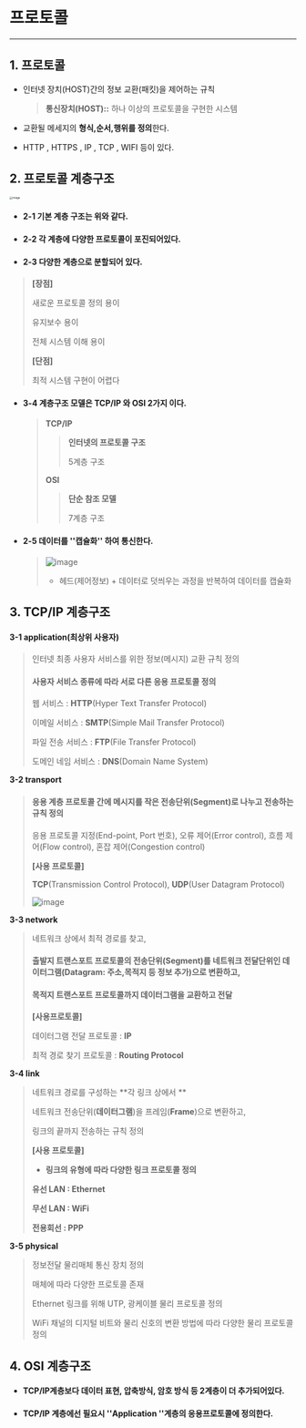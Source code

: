 

# 프로토콜

---

## 1. 프로토콜

+ 인터넷 장치(HOST)간의 정보 교환(패킷)을 제어하는 규칙

  > **통신장치(HOST)::** 하나 이상의 프로토콜을 구현한 시스템

+ 교환될 메세지의 **형식,순서,행위를 정의**한다.

+ HTTP ,  HTTPS , IP , TCP , WIFI 등이 있다.



## 2. 프로토콜 계층구조

<img src="https://user-images.githubusercontent.com/68331041/137083235-3432e2a9-a728-4b81-aa99-281142bc54f5.png" alt="image" style="zoom: 33%;" />

+ #### 2-1 기본 계층 구조는 위와 같다.

+ #### 2-2 각 계층에 다양한 프로토콜이 포진되어있다.

+ #### 2-3 다양한 계층으로 분할되어 있다.

> **[장점]**
>
> 새로운 프로토콜 정의 용이
>
> 유지보수 용이
>
> 전체 시스템 이해 용이
>
> **[단점]**
>
> 최적 시스템 구현이 어렵다

+ #### 3-4 계층구조 모델은 **TCP/IP** 와 **OSI** 2가지 이다.

  > **TCP/IP** 
  >
  > > **인터넷의 프로토콜 구조**
  > >
  > > 5계층 구조
  >
  >  **OSI**
  >
  > > **단순 참조 모델**
  > >
  > > 7계층 구조 

+ #### 2-5 데이터를 **''캡슐화''** 하여 통신한다.

  > ![image](https://user-images.githubusercontent.com/68331041/132160070-32edbd3b-083d-4c0b-84e3-e22babf91a3b.png)
  >
  > + 헤드(제어정보) + 데이터로 덧씌우는 과정을 반복하여 데이터를 캡슐화



## 3. TCP/IP 계층구조

#### **3-1 application(최상위 사용자)**

> 인터넷 최종 사용자 서비스를 위한 정보(메시지) 교환 규칙 정의
>
> #### 사용자 서비스 종류에 따라 서로 다른 응용 프로토콜 정의
>
> 웹 서비스 : **HTTP**(Hyper Text Transfer Protocol)
>
> 이메일 서비스 : **SMTP**(Simple Mail Transfer Protocol)
>
> 파일 전송 서비스 : **FTP**(File Transfer Protocol)
>
> 도메인 네임 서비스 : **DNS**(Domain Name System)

**3-2 transport**

> #### 응용 계층 프로토콜 간에 메시지를 작은 전송단위(**Segment**)로 나누고 전송하는 규칙 정의
>
> 응용 프로토콜 지정(End-point, Port 번호), 오류 제어(Error control), 흐름 제어(Flow control), 혼잡 제어(Congestion control)
>
> **[사용 프로토콜]**
>
> **TCP**(Transmission Control Protocol), **UDP**(User Datagram Protocol)
>
> ![image](https://user-images.githubusercontent.com/68331041/132158976-6c8b03a7-8568-4427-a1eb-aa4e3ab24cdf.png)
>

**3-3 network**

>  네트워크 상에서 최적 경로를 찾고,
>
>  #### 출발지 트랜스포트 프로토콜의 전송단위(**Segment**)를 네트워크 전달단위인 데이터그램(**Datagram**: 주소,목적지 등 정보 추가)으로 변환하고,
>
>  #### 목적지 **트랜스포트 프로토콜까지 데이터그램을 교환하고 전달**
>
>  **[사용프로토콜]**
>
>  데이터그램 전달 프로토콜 : **IP**
>
>  최적 경로 찾기 프로토콜 : **Routing Protocol**
>

**3-4 link**

> 네트워크 경로를 구성하는 **각 링크 상에서 **
>
> 네트워크 전송단위(**데이터그램**)을 프레임(**Frame**)으로 변환하고,
>
> 링크의 끝까지 전송하는 규칙 정의
>
> **[사용 프로토콜]**
>
> + **링크의 유형에 따라 다양한 링크 프로토콜 정의**
>
> **유선 LAN : Ethernet**
>
> **무선 LAN : WiFi**
>
> **전용회선 : PPP** 

**3-5 physical**

> 정보전달 물리매체 통신 장치 정의
>
> 매체에 따라 다양한 프로토콜 존재
>
> Ethernet 링크를 위해 UTP, 광케이블 물리 프로토콜 정의
>
> WiFi 채널의 디지털 비트와 물리 신호의 변환 방법에 따라 다양한 물리 프로토콜 정의



## 4. **OSI**  계층구조

+ #### TCP/IP계층보다 데이터 표현, 압축방식, 암호 방식 등 2계층이 더 추가되어있다.

+ #### **TCP/IP 계층에선 필요시**  **''Application ''계층의 응용프로토콜에 정의**한다.

